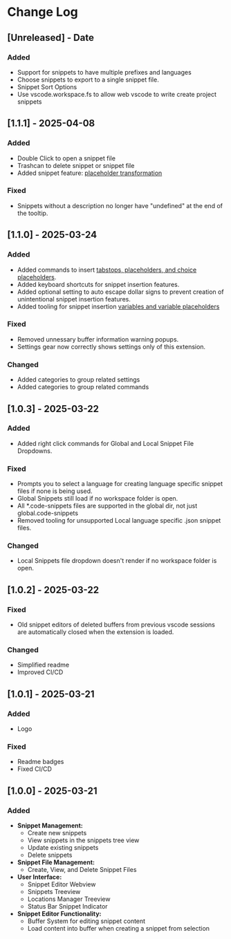 # Change Log

<!-- Check [Keep a Changelog](http://keepachangelog.com/) for recommendations on how to structure this file. -->

## [Unreleased] - Date

### Added

* Support for snippets to have multiple prefixes and languages 
* Choose snippets to export to a single snippet file.
* Snippet Sort Options
* Use vscode.workspace.fs to allow web vscode to write create project snippets

## [1.1.1] - 2025-04-08

### Added

* Double Click to open a snippet file
* Trashcan to delete snippet or snippet file
* Added snippet feature: [placeholder transformation](https://code.visualstudio.com/docs/editing/userdefinedsnippets#_variable-transforms)

### Fixed

* Snippets without a description no longer have "undefined" at the end of the tooltip.

## [1.1.0] - 2025-03-24

### Added

* Added commands to insert [tabstops, placeholders, and choice placeholders](https://code.visualstudio.com/docs/editor/userdefinedsnippets#_snippet-syntax).
* Added keyboard shortcuts for snippet insertion features.
* Added optional setting to auto escape dollar signs to prevent creation of unintentional snippet insertion features.
* Added tooling for snippet insertion [variables and variable placeholders](https://code.visualstudio.com/docs/editor/userdefinedsnippets#_variables)

### Fixed

* Removed unnessary buffer information warning popups.
* Settings gear now correctly shows settings only of this extension.

### Changed

* Added categories to group related settings
* Added categories to group related commands

## [1.0.3] - 2025-03-22

### Added

* Added right click commands for Global and Local Snippet File Dropdowns.

### Fixed

* Prompts you to select a language for creating language specific snippet files if none is being used.
* Global Snippets still load if no workspace folder is open.
* All *.code-snippets files are supported in the global dir, not just global.code-snippets
* Removed tooling for unsupported Local language specific .json snippet files.

### Changed

* Local Snippets file dropdown doesn't render if no workspace folder is open.

## [1.0.2] - 2025-03-22

### Fixed

* Old snippet editors of deleted buffers from previous vscode sessions are automatically closed when the extension is loaded.

### Changed

* Simplified readme
* Improved CI/CD

## [1.0.1] - 2025-03-21

### Added

* Logo

### Fixed

* Readme badges
* Fixed CI/CD

## [1.0.0] - 2025-03-21

### Added

* **Snippet Management:**
    * Create new snippets
    * View snippets in the snippets tree view
    * Update existing snippets
    * Delete snippets
* **Snippet File Management:**
    * Create, View, and Delete Snippet Files
* **User Interface:**
    * Snippet Editor Webview
    * Snippets Treeview
    * Locations Manager Treeview
    * Status Bar Snippet Indicator
* **Snippet Editor Functionality:**
    * Buffer System for editing snippet content
    * Load content into buffer when creating a snippet from selection
